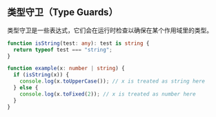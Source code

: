 ## 类型守卫（Type Guards）

类型守卫是一些表达式，它们会在运行时检查以确保在某个作用域里的类型。

```typescript
function isString(test: any): test is string {
  return typeof test === "string";
}

function example(x: number | string) {
  if (isString(x)) {
    console.log(x.toUpperCase()); // x is treated as string here
  } else {
    console.log(x.toFixed(2)); // x is treated as number here
  }
}
```
